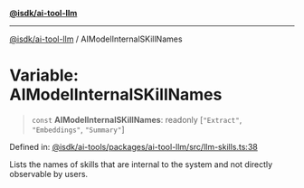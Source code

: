 [**@isdk/ai-tool-llm**](../README.md)

***

[@isdk/ai-tool-llm](../globals.md) / AIModelInternalSKillNames

# Variable: AIModelInternalSKillNames

> `const` **AIModelInternalSKillNames**: readonly \[`"Extract"`, `"Embeddings"`, `"Summary"`\]

Defined in: [@isdk/ai-tools/packages/ai-tool-llm/src/llm-skills.ts:38](https://github.com/isdk/ai-tool-llm.js/blob/b85f02c051e6cb4b9c451fe72592c4077cb731a4/src/llm-skills.ts#L38)

Lists the names of skills that are internal to the system and not directly observable by users.
